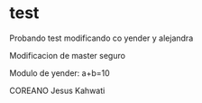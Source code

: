 # test
Probando test
modificando co yender y alejandra


Modificacion de master seguro


Modulo de yender:
a+b=10

COREANO
Jesus Kahwati
